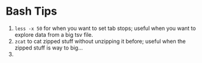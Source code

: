 Bash Tips
=======
1. `less -x 50` for when you want to set tab stops; useful when you want to explore data from a big tsv file.
2. `zcat` to cat zipped stuff without unzipping it before; useful when the zipped stuff is way to big...
3. 
